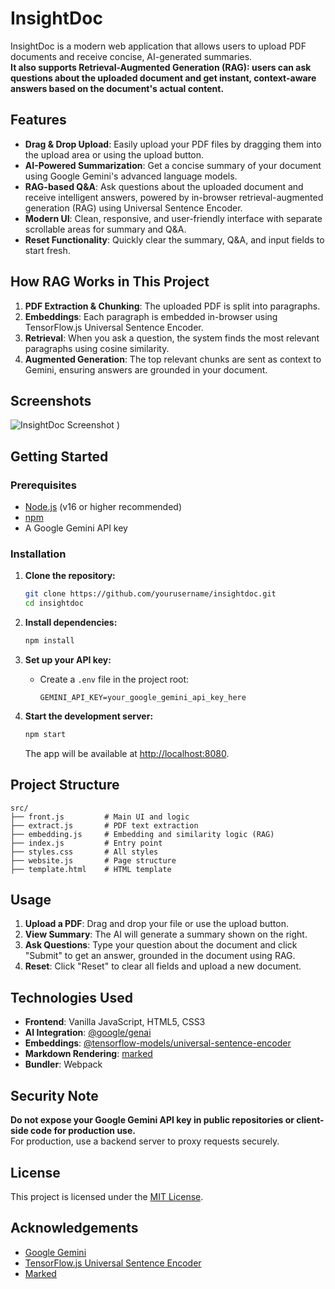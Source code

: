 # InsightDoc

InsightDoc is a modern web application that allows users to upload PDF documents and receive concise, AI-generated summaries.  
**It also supports Retrieval-Augmented Generation (RAG): users can ask questions about the uploaded document and get instant, context-aware answers based on the document's actual content.**

## Features

- **Drag & Drop Upload**: Easily upload your PDF files by dragging them into the upload area or using the upload button.
- **AI-Powered Summarization**: Get a concise summary of your document using Google Gemini's advanced language models.
- **RAG-based Q&A**: Ask questions about the uploaded document and receive intelligent answers, powered by in-browser retrieval-augmented generation (RAG) using Universal Sentence Encoder.
- **Modern UI**: Clean, responsive, and user-friendly interface with separate scrollable areas for summary and Q&A.
- **Reset Functionality**: Quickly clear the summary, Q&A, and input fields to start fresh.

## How RAG Works in This Project

1. **PDF Extraction & Chunking**: The uploaded PDF is split into paragraphs.
2. **Embeddings**: Each paragraph is embedded in-browser using TensorFlow.js Universal Sentence Encoder.
3. **Retrieval**: When you ask a question, the system finds the most relevant paragraphs using cosine similarity.
4. **Augmented Generation**: The top relevant chunks are sent as context to Gemini, ensuring answers are grounded in your document.

## Screenshots

![InsightDoc Screenshot](https://github.com/user-attachments/assets/90eb7125-736c-48b5-8586-6262784c1185)
)

## Getting Started

### Prerequisites

- [Node.js](https://nodejs.org/) (v16 or higher recommended)
- [npm](https://www.npmjs.com/)
- A Google Gemini API key

### Installation

1. **Clone the repository:**
   ```sh
   git clone https://github.com/yourusername/insightdoc.git
   cd insightdoc
   ```

2. **Install dependencies:**
   ```sh
   npm install
   ```

3. **Set up your API key:**
   - Create a `.env` file in the project root:
     ```
     GEMINI_API_KEY=your_google_gemini_api_key_here
     ```

4. **Start the development server:**
   ```sh
   npm start
   ```
   The app will be available at [http://localhost:8080](http://localhost:8080).

## Project Structure

```
src/
├── front.js         # Main UI and logic
├── extract.js       # PDF text extraction
├── embedding.js     # Embedding and similarity logic (RAG)
├── index.js         # Entry point
├── styles.css       # All styles
├── website.js       # Page structure
├── template.html    # HTML template
```

## Usage

1. **Upload a PDF**: Drag and drop your file or use the upload button.
2. **View Summary**: The AI will generate a summary shown on the right.
3. **Ask Questions**: Type your question about the document and click "Submit" to get an answer, grounded in the document using RAG.
4. **Reset**: Click "Reset" to clear all fields and upload a new document.

## Technologies Used

- **Frontend**: Vanilla JavaScript, HTML5, CSS3
- **AI Integration**: [@google/genai](https://www.npmjs.com/package/@google/genai)
- **Embeddings**: [@tensorflow-models/universal-sentence-encoder](https://www.npmjs.com/package/@tensorflow-models/universal-sentence-encoder)
- **Markdown Rendering**: [marked](https://www.npmjs.com/package/marked)
- **Bundler**: Webpack

## Security Note

**Do not expose your Google Gemini API key in public repositories or client-side code for production use.**  
For production, use a backend server to proxy requests securely.

## License

This project is licensed under the [MIT License](LICENSE).

## Acknowledgements

- [Google Gemini](https://ai.google.dev/)
- [TensorFlow.js Universal Sentence Encoder](https://github.com/tensorflow/tfjs-models/tree/master/universal-sentence-encoder)
- [Marked](https://marked.js.org/)
